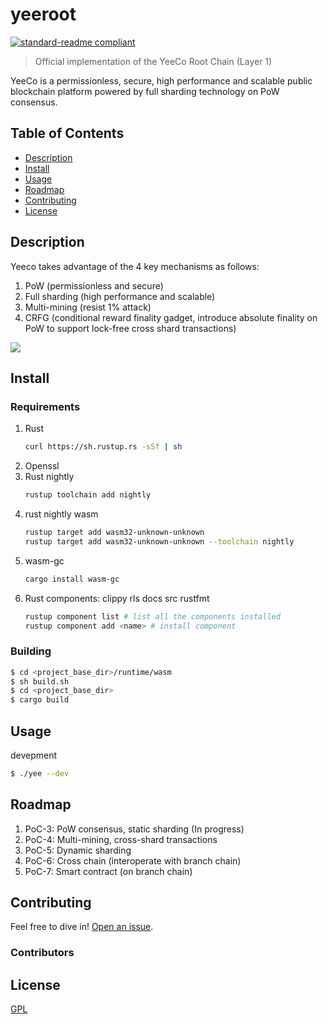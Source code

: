 # yeeroot

[![standard-readme compliant](https://img.shields.io/badge/readme%20style-standard-brightgreen.svg?style=flat-square)](https://github.com/RichardLitt/standard-readme)

> Official implementation of the YeeCo Root Chain (Layer 1)

YeeCo is a permissionless, secure, high performance and scalable public blockchain platform powered by full sharding technology on PoW consensus.

## Table of Contents

- [Description](#description)
- [Install](#install)
- [Usage](#usage)
- [Roadmap](#roadmap)
- [Contributing](#contributing)
- [License](#license)

## Description

Yeeco takes advantage of the 4 key mechanisms as follows:

1. PoW (permissionless and secure)
2. Full sharding (high performance and scalable)
3. Multi-mining (resist 1% attack)
4. CRFG (conditional reward finality gadget, introduce absolute finality on PoW to support lock-free cross shard transactions)

![](https://raw.githubusercontent.com/yeeco/wiki/master/assets/images/yeeco-mechanisms.jpg)

## Install

### Requirements
1. Rust
    ```sh
    curl https://sh.rustup.rs -sSf | sh
    ```
2. Openssl
3. Rust nightly
    ```sh
    rustup toolchain add nightly
    ```
4. rust nightly wasm
    ```sh
    rustup target add wasm32-unknown-unknown
    rustup target add wasm32-unknown-unknown --toolchain nightly
    ```
5. wasm-gc
    ```sh
    cargo install wasm-gc
    ```
6. Rust components: clippy rls docs src rustfmt
    ```sh
    rustup component list # list all the components installed
    rustup component add <name> # install component
    ```

### Building
```sh
$ cd <project_base_dir>/runtime/wasm
$ sh build.sh
$ cd <project_base_dir>
$ cargo build
```

## Usage
devepment
```sh
$ ./yee --dev
```

## Roadmap
1. PoC-3: PoW consensus, static sharding (In progress)
1. PoC-4: Multi-mining, cross-shard transactions
1. PoC-5: Dynamic sharding
1. PoC-6: Cross chain (interoperate with branch chain)
1. PoC-7: Smart contract (on branch chain)

## Contributing

Feel free to dive in! [Open an issue](./issues/new).

### Contributors


## License

[GPL](LICENSE)